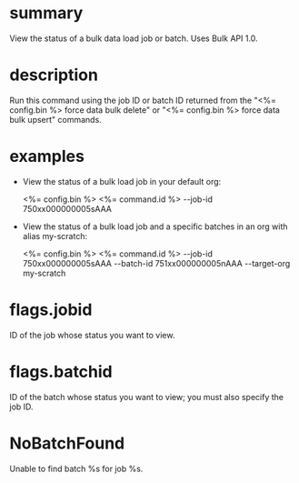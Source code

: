 # summary

View the status of a bulk data load job or batch. Uses Bulk API 1.0.

# description

Run this command using the job ID or batch ID returned from the "<%= config.bin %> force data bulk delete" or "<%= config.bin %> force data bulk upsert" commands.

# examples

- View the status of a bulk load job in your default org:

  <%= config.bin %> <%= command.id %> --job-id 750xx000000005sAAA

- View the status of a bulk load job and a specific batches in an org with alias my-scratch:

  <%= config.bin %> <%= command.id %> --job-id 750xx000000005sAAA --batch-id 751xx000000005nAAA --target-org my-scratch

# flags.jobid

ID of the job whose status you want to view.

# flags.batchid

ID of the batch whose status you want to view; you must also specify the job ID.

# NoBatchFound

Unable to find batch %s for job %s.
